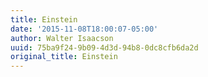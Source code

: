 ```yaml
---
title: Einstein
date: '2015-11-08T18:00:07-05:00'
author: Walter Isaacson
uuid: 75ba9f24-9b09-4d3d-94b8-0dc8cfb6da2d
original_title: Einstein
---
```


